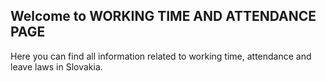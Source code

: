 ## **Welcome to WORKING TIME AND ATTENDANCE PAGE**

Here you can find all information related to working time, attendance and leave laws in Slovakia.